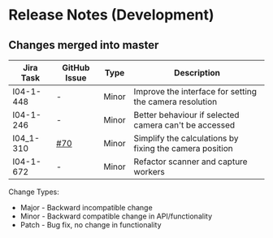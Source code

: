 Release Notes (Development)
===========================

Changes merged into master
--------------------------
| Jira Task | GitHub Issue | Type | Description |
|-----------|--------------|------|-------------|
|I04-1-448  |     -        |Minor |Improve the interface for setting the camera resolution|
|I04-1-246  |     -        |Minor |Better behaviour if selected camera can't be accessed|
|I04_1-310  |[#70](https://github.com/DiamondLightSource/PuckBarcodeReader/issues/70)           |Minor |Simplify the calculations by fixing the camera position|
|I04-1-672  |     -        |Minor |Refactor scanner and capture workers|

Change Types:
* Major - Backward incompatible change
* Minor - Backward compatible change in API/functionality
* Patch - Bug fix, no change in functionality



